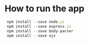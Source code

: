 # How to run the app
```javascript
 npm install --save node.js
 npm install --save express.js
 npm install --save body-parser
 npm install --save ejs 
 ```
